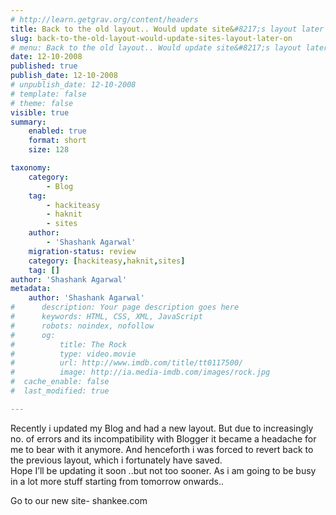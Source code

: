 ```yaml
---
# http://learn.getgrav.org/content/headers
title: Back to the old layout.. Would update site&#8217;s layout later on..
slug: back-to-the-old-layout-would-update-sites-layout-later-on
# menu: Back to the old layout.. Would update site&#8217;s layout later on..
date: 12-10-2008
published: true
publish_date: 12-10-2008
# unpublish_date: 12-10-2008
# template: false
# theme: false
visible: true
summary:
    enabled: true
    format: short
    size: 128

taxonomy:
    category:
        - Blog
    tag:
        - hackiteasy
        - haknit
        - sites
    author:
        - 'Shashank Agarwal'
    migration-status: review
    category: [hackiteasy,haknit,sites]
    tag: []
author: 'Shashank Agarwal'
metadata:
    author: 'Shashank Agarwal'
#      description: Your page description goes here
#      keywords: HTML, CSS, XML, JavaScript
#      robots: noindex, nofollow
#      og:
#          title: The Rock
#          type: video.movie
#          url: http://www.imdb.com/title/tt0117500/
#          image: http://ia.media-imdb.com/images/rock.jpg
#  cache_enable: false
#  last_modified: true

---
```


Recently i updated my Blog and had a new layout. But due to increasingly no. of errors and its incompatibility with Blogger it became a headache for me to bear with it anymore. And henceforth i was forced to revert back to the previous layout, which i fortunately have saved.  
Hope I’ll be updating it soon ..but not too sooner. As i am going to be busy in a lot more stuff starting from tomorrow onwards..

Go to our new site- shankee.com
